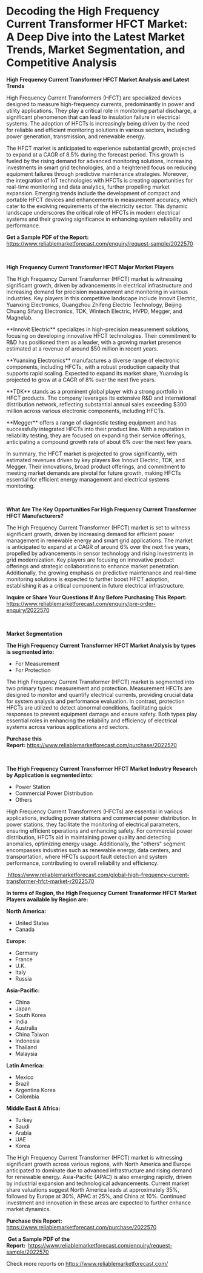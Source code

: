 <p><h1>Decoding the High Frequency Current Transformer HFCT Market: A Deep Dive into the Latest Market Trends, Market Segmentation, and Competitive Analysis</h1></p><p><strong>High Frequency Current Transformer HFCT Market Analysis and Latest Trends</strong></p>
<p><p>High Frequency Current Transformers (HFCT) are specialized devices designed to measure high-frequency currents, predominantly in power and utility applications. They play a critical role in monitoring partial discharge, a significant phenomenon that can lead to insulation failure in electrical systems. The adoption of HFCTs is increasingly being driven by the need for reliable and efficient monitoring solutions in various sectors, including power generation, transmission, and renewable energy.</p><p>The HFCT market is anticipated to experience substantial growth, projected to expand at a CAGR of 8.5% during the forecast period. This growth is fueled by the rising demand for advanced monitoring solutions, increasing investments in smart grid technologies, and a heightened focus on reducing equipment failures through predictive maintenance strategies. Moreover, the integration of IoT technologies with HFCTs is creating opportunities for real-time monitoring and data analytics, further propelling market expansion. Emerging trends include the development of compact and portable HFCT devices and enhancements in measurement accuracy, which cater to the evolving requirements of the electricity sector. This dynamic landscape underscores the critical role of HFCTs in modern electrical systems and their growing significance in enhancing system reliability and performance.</p></p>
<p><strong>Get a Sample PDF of the Report:&nbsp;</strong> <a href="https://www.reliablemarketforecast.com/enquiry/request-sample/2022570?utm_campaign=3032&utm_medium=2&utm_source=Github&utm_content=ia&utm_term=29032025&utm_id=high-frequency-current-transformer-hfct">https://www.reliablemarketforecast.com/enquiry/request-sample/2022570</a></p>
<p>&nbsp;</p>
<p><strong>High Frequency Current Transformer HFCT Major Market Players</strong></p>
<p><p>The High Frequency Current Transformer (HFCT) market is witnessing significant growth, driven by advancements in electrical infrastructure and increasing demand for precision measurement and monitoring in various industries. Key players in this competitive landscape include Innovit Electric, Yuanxing Electronics, Guangzhou Zhifeng Electric Technology, Beijing Chuang Sifang Electronics, TDK, Wintech Electric, HVPD, Megger, and Magnelab.</p><p>**Innovit Electric** specializes in high-precision measurement solutions, focusing on developing innovative HFCT technologies. Their commitment to R&D has positioned them as a leader, with a growing market presence estimated at a revenue of around $50 million in recent years.</p><p>**Yuanxing Electronics** manufactures a diverse range of electronic components, including HFCTs, with a robust production capacity that supports rapid scaling. Expected to expand its market share, Yuanxing is projected to grow at a CAGR of 8% over the next five years.</p><p>**TDK** stands as a prominent global player with a strong portfolio in HFCT products. The company leverages its extensive R&D and international distribution network, reflecting substantial annual sales exceeding $300 million across various electronic components, including HFCTs.</p><p>**Megger** offers a range of diagnostic testing equipment and has successfully integrated HFCTs into their product line. With a reputation in reliability testing, they are focused on expanding their service offerings, anticipating a compound growth rate of about 6% over the next few years.</p><p>In summary, the HFCT market is projected to grow significantly, with estimated revenues driven by key players like Innovit Electric, TDK, and Megger. Their innovations, broad product offerings, and commitment to meeting market demands are pivotal for future growth, making HFCTs essential for efficient energy management and electrical systems monitoring.</p></p>
<p>&nbsp;</p>
<p><strong>What Are The Key Opportunities For High Frequency Current Transformer HFCT Manufacturers?</strong></p>
<p><p>The High Frequency Current Transformer (HFCT) market is set to witness significant growth, driven by increasing demand for efficient power management in renewable energy and smart grid applications. The market is anticipated to expand at a CAGR of around 6% over the next five years, propelled by advancements in sensor technology and rising investments in grid modernization. Key players are focusing on innovative product offerings and strategic collaborations to enhance market penetration. Additionally, the growing emphasis on predictive maintenance and real-time monitoring solutions is expected to further boost HFCT adoption, establishing it as a critical component in future electrical infrastructure.</p></p>
<p><strong>Inquire or Share Your Questions If Any Before Purchasing This Report:</strong> <a href="https://www.reliablemarketforecast.com/enquiry/pre-order-enquiry/2022570?utm_campaign=3032&utm_medium=2&utm_source=Github&utm_content=ia&utm_term=29032025&utm_id=high-frequency-current-transformer-hfct">https://www.reliablemarketforecast.com/enquiry/pre-order-enquiry/2022570</a></p>
<p>&nbsp;</p>
<p><strong>Market Segmentation</strong></p>
<p><strong>The High Frequency Current Transformer HFCT Market Analysis by types is segmented into:</strong></p>
<p><ul><li>For Measurement</li><li>For Protection</li></ul></p>
<p><p>The High Frequency Current Transformer (HFCT) market is segmented into two primary types: measurement and protection. Measurement HFCTs are designed to monitor and quantify electrical currents, providing crucial data for system analysis and performance evaluation. In contrast, protection HFCTs are utilized to detect abnormal conditions, facilitating quick responses to prevent equipment damage and ensure safety. Both types play essential roles in enhancing the reliability and efficiency of electrical systems across various applications and sectors.</p></p>
<p><strong>Purchase this Report:&nbsp;</strong><a href="https://www.reliablemarketforecast.com/purchase/2022570?utm_campaign=3032&utm_medium=2&utm_source=Github&utm_content=ia&utm_term=29032025&utm_id=high-frequency-current-transformer-hfct">https://www.reliablemarketforecast.com/purchase/2022570</a></p>
<p>&nbsp;</p>
<p><strong>The High Frequency Current Transformer HFCT Market Industry Research by Application is segmented into:</strong></p>
<p><ul><li>Power Station</li><li>Commercial Power Distribution</li><li>Others</li></ul></p>
<p><p>High Frequency Current Transformers (HFCTs) are essential in various applications, including power stations and commercial power distribution. In power stations, they facilitate the monitoring of electrical parameters, ensuring efficient operations and enhancing safety. For commercial power distribution, HFCTs aid in maintaining power quality and detecting anomalies, optimizing energy usage. Additionally, the "others" segment encompasses industries such as renewable energy, data centers, and transportation, where HFCTs support fault detection and system performance, contributing to overall reliability and efficiency.</p></p>
<p><a href="https://www.reliablemarketforecast.com/global-high-frequency-current-transformer-hfct-market-r2022570?utm_campaign=3032&utm_medium=2&utm_source=Github&utm_content=ia&utm_term=29032025&utm_id=high-frequency-current-transformer-hfct">&nbsp;https://www.reliablemarketforecast.com/global-high-frequency-current-transformer-hfct-market-r2022570</a></p>
<p><strong>In terms of Region, the High Frequency Current Transformer HFCT Market Players available by Region are:</strong></p>
<p>
    <p> <strong> North America: </strong>
        <ul>
            <li>United States</li>
            <li>Canada</li>
        </ul>
        </p> 
    <p> <strong> Europe: </strong>
        <ul>
            <li>Germany</li>
            <li>France</li>
            <li>U.K.</li>
            <li>Italy</li>
            <li>Russia</li>
        </ul>
        </p> 
    <p> <strong> Asia-Pacific: </strong>
        <ul>
            <li>China</li>
            <li>Japan</li>
            <li>South Korea</li>
            <li>India</li>
            <li>Australia</li>
            <li>China Taiwan</li>
            <li>Indonesia</li>
            <li>Thailand</li>
            <li>Malaysia</li>
        </ul>
        </p> 
    <p> <strong> Latin America: </strong>
        <ul>
            <li>Mexico</li>
            <li>Brazil</li>
            <li>Argentina Korea</li>
            <li>Colombia</li>
        </ul>
        </p> 
    <p> <strong> Middle East & Africa: </strong>
        <ul>
            <li>Turkey</li>
            <li>Saudi</li>
            <li>Arabia</li>
            <li>UAE</li>
            <li>Korea</li>
        </ul>
    </p>
    </p>
<p><p>The High Frequency Current Transformer (HFCT) market is witnessing significant growth across various regions, with North America and Europe anticipated to dominate due to advanced infrastructure and rising demand for renewable energy. Asia-Pacific (APAC) is also emerging rapidly, driven by industrial expansion and technological advancements. Current market share valuations suggest North America leads at approximately 35%, followed by Europe at 30%, APAC at 25%, and China at 10%. Continued investment and innovation in these areas are expected to further enhance market dynamics.</p></p>
<p><strong>Purchase this Report: </strong><a href="https://www.reliablemarketforecast.com/purchase/2022570?utm_campaign=3032&utm_medium=2&utm_source=Github&utm_content=ia&utm_term=29032025&utm_id=high-frequency-current-transformer-hfct">https://www.reliablemarketforecast.com/purchase/2022570</a></p>
<p>&nbsp;<strong>Get a Sample PDF of the Report:&nbsp;&nbsp;</strong><a href="https://www.reliablemarketforecast.com/enquiry/request-sample/2022570?utm_campaign=3032&utm_medium=2&utm_source=Github&utm_content=ia&utm_term=29032025&utm_id=high-frequency-current-transformer-hfct">https://www.reliablemarketforecast.com/enquiry/request-sample/2022570</a></p>
<p><strong></strong></p>
<p>Check more reports on <a href="https://www.reliablemarketforecast.com/?utm_campaign=3032&utm_medium=2&utm_source=Github&utm_content=ia&utm_term=29032025&utm_id=high-frequency-current-transformer-hfct">https://www.reliablemarketforecast.com/</a></p>